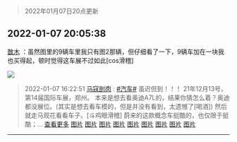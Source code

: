 > 2022年01月07日20点更新
<link rel="stylesheet" href="https://cdn.jsdelivr.net/gh/taotie6/sampleJSON@main/css/photo_show.css">
<meta name="referrer" content="no-referrer" />


 ## 2022-01-07 20:05:38 

 [㪚木](https://www.coolapk.com/feed/32664681?shareKey=ZjRhYTNjNmFmZjBmNjFkODJjOTk~) ：虽然图里的9辆车里我只有图2那辆，但仔细看了一下，9辆车加在一块我也买得起，顿时觉得这车展不过如此[cos滑稽] 

<div class="album">
<img class="img-item" src="http://image.coolapk.com/feed/2019/0412/17/1081091_1555060673_5592@400x225.gif" />
</div>

> 2022-01-07 16:22:51 
> [马寇剖肉](https://www.coolapk.com/feed/32660036?shareKey=ZmU2MGFmMDBmYTRjNjFkODJjOTk~) : <a class="feed-link-tag" href="/t/汽车?type=0">#汽车#</a> 虽迟但到！！！ 21年12月13号，第14届国际车展，郑州。 本来是想去看奥迪A7L的，结果你猜怎么着？奥迪都没展位。(其实是想去看车模的，但是并没有看到，太遗憾了[喝酒]) 然后就走马观花看看车子。[斗鸡眼滑稽] 蔚来的这款概念车挺酷的，也仅限于挺酷；... <a href="">查看更多</a> 
[图片](http://image.coolapk.com/feed/2022/0107/16/3179488_b5555b48_3767_4176_463@3000x1684.jpeg)
[图片](http://image.coolapk.com/feed/2022/0107/16/3179488_43183cd9_3767_4181_142@3000x1684.jpeg)
[图片](http://image.coolapk.com/feed/2022/0107/16/3179488_4755e736_3767_4188_231@3000x1684.jpeg)
[图片](http://image.coolapk.com/feed/2022/0107/16/3179488_94086b5b_3767_4197_450@3000x1684.jpeg)
[图片](http://image.coolapk.com/feed/2022/0107/16/3179488_7de85416_3767_4204_83@3000x1684.jpeg)
[图片](http://image.coolapk.com/feed/2022/0107/16/3179488_efbd6a3e_3767_4209_209@3000x1684.jpeg)
[图片](http://image.coolapk.com/feed/2022/0107/16/3179488_84de8198_3767_4216_772@3000x1684.jpeg)
[图片](http://image.coolapk.com/feed/2022/0107/16/3179488_1c7cbafc_3767_4224_331@3000x1684.jpeg)
[图片](http://image.coolapk.com/feed/2022/0107/16/3179488_3988d0f2_3767_4232_841@3000x1684.jpeg)

 ------- 

